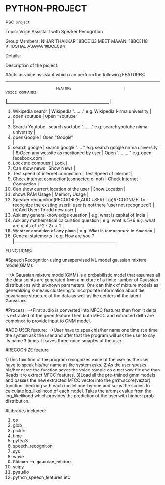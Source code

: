 # PYTHON-PROJECT
PSC project

Topic: Voice Assistant with Speaker Recognition

Group Members: NIHAR THAKKAR 18BCE133
	             MEET MAVANI 18BCE118
	             KHUSHAL ASAWA 18BCE094

Details:

Description of the project:

#Acts as voice assistant which can perform the following FEATURES:

_____________________________________________________________________________________________________________________________________________________
		                   FEATURE				          |		         VOICE COMMANDS
________________________________________________|____________________________________________________________________________________________________
									                              |
1) Wikipedia search							                |	Wikipedia "......."         e.g. Wikipedia Nirma university
   								                   	          |
2) open Youtube							                    |	Open "Youtube"  
                                                |
3) Search Youtube                               |       search youtube "......."    e.g. search youtube nirma university
 									                              |
4) open Google							                    |	Open "Google"  
 	                                              |
5) search google                                |       search google "....."       e.g. search google nirma university
                                                |
6)Open any website as mentioned by user         |	Open "........."            e.g. open facebook.com
									                              |
7) Lock the computer							              |	Lock
									                              |
8) Can show news							                  |	Show News
                                                |
9) Test speed of internet connection	          |	Test Speed of Internet
									                              |
10) Check internet connection(connected or not) |	Check Internet Connection
									                              |
11) Can show current location of the user       |	Show Location
									                              |
12) shows RAM Usage							                |	Memory Usage
									                              |
13) Speaker recognition(RECOGNIZE,ADD USER)     |	(a)RECOGNIZE: To recognize the existing user(if user is not there 'user not recognized')
									                              |	(b)Add User: To add new user 
                                                |
14) Ask any general knowledge question          |       e.g. what is capital of India
                                                |
15) Ask any mathematical calculation question   |       e.g. what is 5+6     e.g. what are roots of x^2 - 2x + 1. 
                                                |
16) Weather condition of any place              |       e.g. What is temperature in America
                                                |
17) General statements                          |       e.g. How are you ?
________________________________________________|____________________________________________________________________________________________________



FUNCTIONS:

#Speech Recognition using unsupervised ML model gaussian mixture model(GMM):

-->A Gaussian mixture model(GMM) is a probabilistic model that assumes all the data points are generated from a mixture of a finite number of Gaussian distributions with unknown 
   parameters. One can think of mixture models as generalizing k-means clustering to incorporate information about the covariance structure of the data as well as the centers 
   of the latent Gaussians.



#Process:
-->First audio is converted into MFCC features then from it delta is extracted of the given feature.Then both MFCC and extracted delta are combined to provide input to GMM model.

#ADD USER feature:
-->User have to speak his/her name one time at a time the system ask the user and after that the program will ask the user to say its name 3 times. It saves three voice smaples 
   of the user.

#RECOGNIZE feature:

1)This function of the program  recognizes voice of the user as the user have to speak his/her name as the system asks. 
2)As the user speaks his/her name the function saves the voice sample as a test.wav file and than Reads it to extract MFCC features.
3)Load all the pre-trained gmm models and passes the new extracted MFCC vector into the gmm.score(vector) function checking with each model one-by-one and sums the scores to
  calculate log_likelihood of each model. Takes the argmax value from the log_likelihood which provides the prediction of the user with highest prob distribution.


#Libraries included:
1) os 
2) glob
3) pickle
4) time
5) pyttsx3
6) speech_recognition
7) sys
8) wave
9) Sklearn ==> gaussian_mixture
10) scipy
11) pyaudio
12) python_speech_features etc








